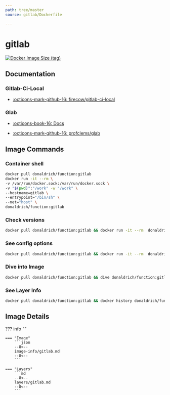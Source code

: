```yaml
---
path: tree/master
source: gitlab/Dockerfile

---
```


# gitlab

[![Docker Image Size (tag)](https://img.shields.io/docker/image-size/donaldrich/function/gitlab?color=blue&label=donaldrich/function:gitlab&logo=docker&style=flat-square)](https://hub.docker.com/r/donaldrich/function/gitlab)

## Documentation

### Gitlab-Ci-Local

* [:octicons-mark-github-16: firecow/gitlab-ci-local](https://github.com/firecow/gitlab-ci-local)

### Glab

* [:octicons-book-16: Docs](https://clementsam.tech/glab)

* [:octicons-mark-github-16: profclems/glab](https://github.com/profclems/glab)

## Image Commands

### Container shell

```sh
docker pull donaldrich/function:gitlab
docker run -it --rm \
-v /var/run/docker.sock:/var/run/docker.sock \
-v "$(pwd)":"/work" -w "/work" \
--hostname=gitlab \
--entrypoint="/bin/sh" \
--net="host" \
donaldrich/function:gitlab
```

### Check versions

```sh
docker pull donaldrich/function:gitlab && docker run -it --rm  donaldrich/function:gitlab validate
```

### See config options

```sh
docker pull donaldrich/function:gitlab && docker run -it --rm  donaldrich/function:gitlab help
```

### Dive into Image

```sh
docker pull donaldrich/function:gitlab && dive donaldrich/function:gitlab
```

### See Layer Info

```sh
docker pull donaldrich/function:gitlab && docker history donaldrich/function:gitlab
```

## Image Details

??? info ""

    === "Image"
        ```json
        --8<--
        image-info/gitlab.md
        --8<--
        ```

    === "Layers"
        ```md
        --8<--
        layers/gitlab.md
        --8<--
        ```
